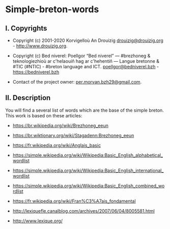 # Simple-breton-words

## I. Copyrights
- Copyright (c) 2001-2020 Korvigelloù An Drouizig
drouizig@drouizig.org - http://www.drouizig.org.
- Copyright (c) Bed niverel: Poellgor “Bed niverel” — #brezhoneg & teknologiezhioù ar c'helaouiñ hag ar c'hehentiñ — Langue bretonne & #TIC (#NTIC) - #breton language and ICT.
poellgor@bedniverel.bzh - https://bedniverel.bzh

- Contact of the project owner: per.morvan.bzh29@gmail.com.

## II. Description
You will find a several list of words which are the base of the simple breton.
This work is based on these articles:

- https://br.wikipedia.org/wiki/Brezhoneg_eeun

- https://br.wiktionary.org/wiki/Stagadenn:Brezhoneg_eeun

- https://fr.wikipedia.org/wiki/Anglais_basic

- https://simple.wikipedia.org/wiki/Wikipedia:Basic_English_alphabetical_wordlist

- https://simple.wikipedia.org/wiki/Wikipedia:Basic_English_international_wordlist

- https://simple.wikipedia.org/wiki/Wikipedia:Basic_English_combined_wordlist

- https://fr.wikipedia.org/wiki/Fran%C3%A7ais_fondamental

- http://lexiquefle.canalblog.com/archives/2007/06/04/8005581.html

- http://www.lexique.org/
